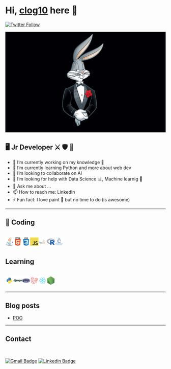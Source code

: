 
# Hi, [clog10][website] here 👋

[![Twitter Follow](https://img.shields.io/twitter/follow/carlos_clog10?color=%231DA1F2&label=Carlos%20Loaeza&logo=twitter&logoColor=%231DA1F2&style=for-the-badge)](https://twitter.com/carlos_clog10)

<p align="center">
<img src="https://github.com/clog10/clog10/blob/main/looney-tunes-bugs-bunny-rabbit-tuxedo-wallpaper-preview.jpg">
</p>

## 🖥️ Jr Developer ⚔️ 🛡️ 🔭

- 🔭 I’m currently working on my knowledge 🧠
- 🌱 I’m currently learning Python and more about web dev
- 👯 I’m looking to collaborate on AI
- 🤔 I’m looking for help with Data Science :bar_chart:, Machine learnig :robot:
- 💬 Ask me about ...
- 📫 How to reach me: LinkedIn
- ⚡ Fun fact: I love paint 🎨 but no time to do (is awesome)
---

## 🚀 Coding
<br>


<img align="left" alt="MySQL" width="26px" src="https://raw.githubusercontent.com/github/explore/80688e429a7d4ef2fca1e82350fe8e3517d3494d/topics/java/java.png" />
<img align="left" alt="HTML5" width="26px" src="https://raw.githubusercontent.com/github/explore/80688e429a7d4ef2fca1e82350fe8e3517d3494d/topics/html/html.png" />
<img align="left" alt="CSS3" width="26px" src="https://raw.githubusercontent.com/github/explore/80688e429a7d4ef2fca1e82350fe8e3517d3494d/topics/css/css.png" />
<img align="left" alt="JavaScript" width="26px" src="https://raw.githubusercontent.com/github/explore/80688e429a7d4ef2fca1e82350fe8e3517d3494d/topics/javascript/javascript.png" />
<img align="left" alt="MySQL" width="26px" src="https://raw.githubusercontent.com/github/explore/80688e429a7d4ef2fca1e82350fe8e3517d3494d/topics/mysql/mysql.png" />
<img align="left" alt="MySQL" width="26px" src="https://raw.githubusercontent.com/github/explore/80688e429a7d4ef2fca1e82350fe8e3517d3494d/topics/r/r.png" />
<img align="left" alt="MySQL" width="26px" src="https://raw.githubusercontent.com/github/explore/80688e429a7d4ef2fca1e82350fe8e3517d3494d/topics/c/c.png" />

<br/>
<br/>

## Learning
<br/>

<img align="left" alt="Python" width="26px" src="https://raw.githubusercontent.com/github/explore/80688e429a7d4ef2fca1e82350fe8e3517d3494d/topics/python/python.png" />
<img align="left" alt="Django" width="26px" src="https://raw.githubusercontent.com/github/explore/80688e429a7d4ef2fca1e82350fe8e3517d3494d/topics/django/django.png" />
<img align="left" alt="Php" width="26px" src="https://raw.githubusercontent.com/github/explore/80688e429a7d4ef2fca1e82350fe8e3517d3494d/topics/php/php.png" />
<img align="left" alt="Laravel" width="26px" src="https://raw.githubusercontent.com/github/explore/80688e429a7d4ef2fca1e82350fe8e3517d3494d/topics/laravel/laravel.png" />
<img align="left" alt="React" width="26px" src="https://raw.githubusercontent.com/github/explore/80688e429a7d4ef2fca1e82350fe8e3517d3494d/topics/react/react.png" />
<img align="left" alt="NodeJs" width="26px" src="https://raw.githubusercontent.com/github/explore/80688e429a7d4ef2fca1e82350fe8e3517d3494d/topics/nodejs/nodejs.png" />
<br/>
<br/>
 
---
## Blog posts
<!-- BLOG-POST-LIST:START -->
- [POO](https://dev.to/clog10/poo-2je7)
<!-- BLOG-POST-LIST:END -->



---

## Contact
<br/>

[![Gmail Badge](https://img.shields.io/badge/Gmail-be5542?style=flat-square&logo=gmail&logoColor=white)](mailto:carlosloaeza100598@gmail.com) 
[![Linkedin Badge](https://img.shields.io/badge/-LinkedIn-0e76a8?style=flat-square&logo=Linkedin&logoColor=white)](https://www.linkedin.com/in/carlos-de-jesus-gutierrez-loaeza-86841318a/)

<!-- Sitio web al que nos dirijirá-->
[website]: https://

